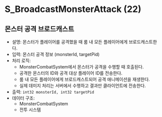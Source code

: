 # S_BroadcastMonsterAttack (22)

## 몬스터 공격 브로드캐스트

- 설명: 몬스터가 플레이어를 공격했을 때 룸 내 모든 플레이어에게 브로드캐스트한다.
- 입력: 몬스터 공격 정보 (monsterId, targetPid)
- 처리 로직:
  - MonsterCombatSystem에서 몬스터가 공격을 수행할 때 호출된다.
  - 공격한 몬스터의 ID와 공격 대상 플레이어 ID를 전송한다.
  - 룸 내 모든 플레이어에게 브로드캐스트되어 공격 애니메이션을 재생한다.
  - 실제 데미지 처리는 서버에서 수행하고 결과만 클라이언트에 전송한다.
- 출력: `int32 monsterId, int32 targetPid`
- 데이터 구조: 
  - MonsterCombatSystem
  - 전투 시스템